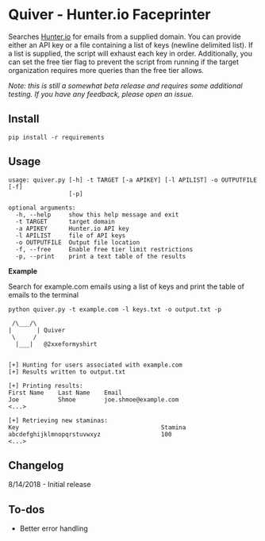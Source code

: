 # Quiver - Hunter.io Faceprinter

Searches [Hunter.io](https://hunter.io/) for emails from a supplied domain. You can provide either an API key or a file containing a list of keys (newline delimited list). If a list is supplied, the script will exhaust each key in order. Additionally, you can set the free tier flag to prevent the script from running if the target organization requires more queries than the free tier allows.

*Note: this is still a somewhat beta release and requires some additional testing. If you have any feedback, please open an issue.*

## Install

```
pip install -r requirements
```

## Usage

```
usage: quiver.py [-h] -t TARGET [-a APIKEY] [-l APILIST] -o OUTPUTFILE [-f]
                 [-p]

optional arguments:
  -h, --help     show this help message and exit
  -t TARGET      target domain
  -a APIKEY      Hunter.io API key
  -l APILIST     file of API keys
  -o OUTPUTFILE  Output file location
  -f, --free     Enable free tier limit restrictions
  -p, --print    print a text table of the results

```

**Example**

Search for example.com emails using a list of keys and print the table of emails to the terminal

```
python quiver.py -t example.com -l keys.txt -o output.txt -p

 /\___/\  
|       | Quiver
 \     /  
  |___|   @2xxeformyshirt
 

[+] Hunting for users associated with example.com
[+] Results written to output.txt

[+] Printing results:
First Name    Last Name    Email                            
Joe           Shmoe        joe.shmoe@example.com
<...>

[+] Retrieving new staminas:
Key                                        Stamina
abcdefghijklmnopqrstuvwxyz                 100 
<...>
```

## Changelog

8/14/2018 - Initial release

## To-dos

- Better error handling
